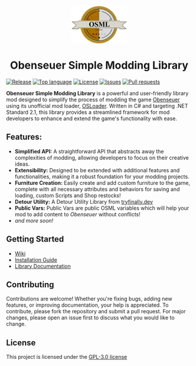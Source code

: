 <div align="center">
  <img src=".img/osml_logo.png" width="30%" height="auto">
</div>
<h1 align="center">Obenseuer Simple Modding Library</h1>

[![Release](https://img.shields.io/github/v/release/BoettcherDasOriginal/OSML_ObenseuerSimpleModdingLibrary)](https://github.com/BoettcherDasOriginal/OSML_ObenseuerSimpleModdingLibrary/releases/latest)
[![Top language](https://img.shields.io/github/languages/top/BoettcherDasOriginal/OSML_ObenseuerSimpleModdingLibrary)](https://github.com/BoettcherDasOriginal/OSML_ObenseuerSimpleModdingLibrary/search?l=C%23)
[![License](https://img.shields.io/github/license/BoettcherDasOriginal/OSML_ObenseuerSimpleModdingLibrary)](https://github.com/BoettcherDasOriginal/OSML_ObenseuerSimpleModdingLibrary/blob/main/LICENSE)
[![Issues](https://img.shields.io/github/issues/BoettcherDasOriginal/OSML_ObenseuerSimpleModdingLibrary)](https://github.com/BoettcherDasOriginal/OSML_ObenseuerSimpleModdingLibrary/issues)
[![Pull requests](https://img.shields.io/github/issues-pr/BoettcherDasOriginal/OSML_ObenseuerSimpleModdingLibrary)](https://github.com/BoettcherDasOriginal/OSML_ObenseuerSimpleModdingLibrary/pulls)

**Obenseuer Simple Modding Library** is a powerful and user-friendly library mod designed to simplify the process of modding the game [Obenseuer](https://store.steampowered.com/app/951240/Obenseuer/) using its unofficial mod loader, [OSLoader](https://github.com/Ierdna100/OSLoader). 
Written in C# and targeting .NET Standard 2.1, this library provides a streamlined framework for mod developers to enhance and extend the game's functionality with ease.


## Features:
- **Simplified API:** A straightforward API that abstracts away the complexities of modding, allowing developers to focus on their creative ideas.
- **Extensibility:** Designed to be extended with additional features and functionalities, making it a robust foundation for your modding projects.
- **Furniture Creation:** Easily create and add custom furniture to the game, complete with all necessary attributes and behaviors for saving and loading, custom Scripts and Shop restocks!
- **Detour Utility:**  A Detour Utility Library from [tryfinally.dev](https://tryfinally.dev/detours-redirecting-csharp-methods-at-runtime)
- **Public Vars:** Public Vars are public OSML variables which will help your mod to add content to *Obenseuer* without conflicts!
- *and more soon!*


## Getting Started
- [Wiki](https://github.com/BoettcherDasOriginal/OSML_ObenseuerSimpleModdingLibrary/wiki)
- [Installation Guide](https://github.com/BoettcherDasOriginal/OSML_ObenseuerSimpleModdingLibrary/wiki/Installation-Guide)
- [Library Documentation](https://github.com/BoettcherDasOriginal/OSML_ObenseuerSimpleModdingLibrary/wiki/Library-Documentation)


## Contributing
Contributions are welcome! Whether you're fixing bugs, adding new features, or improving documentation, your help is appreciated. To contribute, please fork the repository and submit a pull request. For major changes, please open an issue first to discuss what you would like to change.

## License
This project is licensed under the [GPL-3.0 license](LICENSE)
